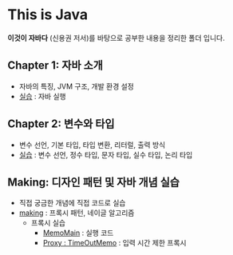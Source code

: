 # This is Java
**이것이 자바다** (신용권 저서)를 바탕으로 공부한 내용을 정리한 폴더 입니다.

## Chapter 1: 자바 소개
- 자바의 특징, JVM 구조, 개발 환경 설정
- [실습](./src/ch01) : 자바 실행

## Chapter 2: 변수와 타입
- 변수 선언, 기본 타입, 타입 변환, 리터럴, 출력 방식
- [실습](./src/ch02) : 변수 선언, 정수 타입, 문자 타입, 실수 타입, 논리 타입

## Making: 디자인 패턴 및 자바 개념 실습
- 직접 궁금한 개념에 직접 코드로 실습
- [making](./src/makething/copy) : 프록시 패턴, 네이글 알고리즘
  - 프록시 실습
    - [MemoMain](./src/makething/copy/MemoMain.java) : 실행 코드
    - [Proxy : TimeOutMemo](./src/makething/copy/TimeOutMemo.java) : 입력 시간 제한 프록시
<!--
  - 네이글 알고리즘
    - [Main](./src/makething/copy/NagleAlgorithmMain.java) : 실행 코드
    - [NagleAlorithmTest](./src/makething/copy/NagleAlorithmTest.java) : 네이글 알고리즘의 문제점
-->
